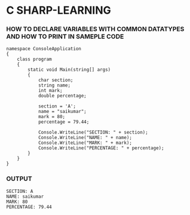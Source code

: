 # C SHARP-LEARNING

### HOW TO DECLARE VARIABLES WITH COMMON DATATYPES AND HOW TO PRINT IN SAMEPLE CODE
```
namespace ConsoleApplication
{
    class program
    {
        static void Main(string[] args)
        {
            char section;
            string name;
            int mark;
            double percentage;

            section = 'A';
            name = "saikumar";
            mark = 80;
            percentage = 79.44;

            Console.WriteLine("SECTION: " + section);
            Console.WriteLine("NAME: " + name);
            Console.WriteLine("MARK: " + mark);
            Console.WriteLine("PERCENTAGE: " + percentage);
        }
    }
}
```
### OUTPUT 
```
SECTION: A
NAME: saikumar
MARK: 80
PERCENTAGE: 79.44
```
